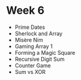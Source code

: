 # Week 6

* Prime Dates
* Sherlock and Array
* Misère Nim
* Gaming Array 1
* Forming a Magic Square
* Recursive Digit Sum
* Counter Game
* Sum vs XOR
